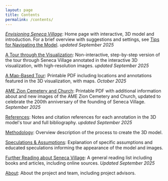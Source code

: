 ```yaml
---
layout: page
title: Contents
permalink: /contents/
---
```


[*Envisioning Seneca Village*](/index): Home page with interactive, 3D model and introduction. For a brief overview with suggestions and settings, see [Tips for Navigating the Model](/tips). *updated September 2025*

[A Tour through the Visualization](/tour): Non-interactive, step-by-step version of the tour through Seneca Village annotated in the interactive 3D visualization, with high-resolution images. *updated September 2025*

[A Map-Based Tour](/pdf/ESV.pdf): Printable PDF including locations and annotations featured in the 3D visualization, with maps. *October 2025*

[AME Zion Cemetery and Church](/pdf/AMEZion.pdf): Printable PDF with additional information about and new images of the AME Zion Cemetery and Church, updated to celebrate the 200th anniversary of the founding of Seneca Village. *September 2025*

[References](/references): Notes and citation references for each annotation in the 3D model's tour and full bibliography. *updated September 2025*

[Methodology](/methodology): Overview description of the process to create the 3D model.

[Speculations & Assumptions](/speculations): Explanation of specific assumptions and educated speculations informing the appearance of the model and images.

[Further Reading about Seneca Village](/readings): A general reading list including books and articles, including online sources. *Updated September 2025*

[About](/about): About the project and team, including project advisors.
